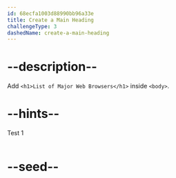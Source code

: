 ```yaml
---
id: 68ecfa1003d88990bb96a33e
title: Create a Main Heading
challengeType: 3
dashedName: create-a-main-heading
---
```


# --description--
Add `<h1>List of Major Web Browsers</h1>` inside `<body>`.

# --hints--

Test 1

```js

```

# --seed--
